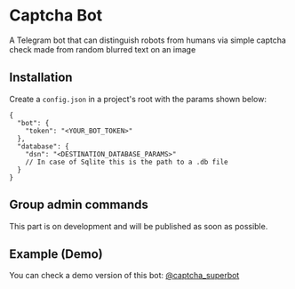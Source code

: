 # Captcha Bot
A Telegram bot that can distinguish robots from humans via simple captcha check made from random blurred text on an
image

## Installation
Create a `config.json` in a project's root with the params shown below:

```json5
{
  "bot": {
    "token": "<YOUR_BOT_TOKEN>"
  },
  "database": {
    "dsn": "<DESTINATION_DATABASE_PARAMS>"
    // In case of Sqlite this is the path to a .db file
  }
}
```

## Group admin commands
This part is on development and will be published as soon as possible.

## Example (Demo)
You can check a demo version of this bot: <a href="https://captcha_superbot.t.me">@captcha_superbot</a>